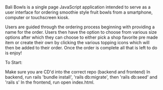 Bali Bowls is a single page JavaScript application intended to serve as a user interface for ordering smoothie style fruit bowls from a smartphone, computer or touchscreen kiosk.

Users are guided through the ordering process beginning with providing a name for the order. Users then have the option to choose from various size options after which they can choose to either pick a shop favorite pre made item or create their own by clicking the various topping icons which will then be added to their order. Once the order is complete all that is left to do is enjoy!

To Start:

Make sure you are CD'd into the correct repo (backend and frontend)
In backend, run rails 'bundle install', 'rails db:migrate', then 'rails db:seed' and 'rails s'
In the frontend, run open index.html.

